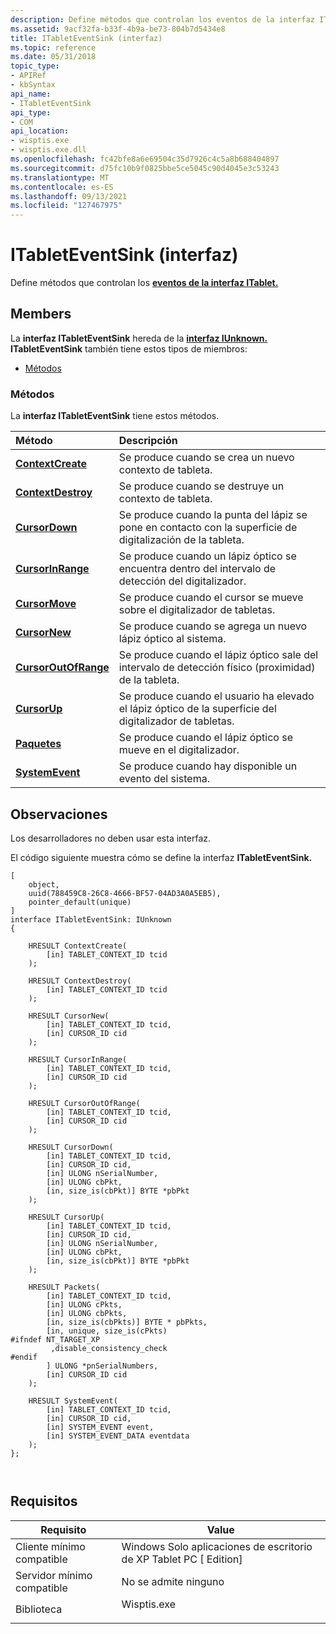 ```yaml
---
description: Define métodos que controlan los eventos de la interfaz ITablet.
ms.assetid: 9acf32fa-b33f-4b9a-be73-804b7d5434e8
title: ITabletEventSink (interfaz)
ms.topic: reference
ms.date: 05/31/2018
topic_type:
- APIRef
- kbSyntax
api_name:
- ITabletEventSink
api_type:
- COM
api_location:
- wisptis.exe
- wisptis.exe.dll
ms.openlocfilehash: fc42bfe8a6e69504c35d7926c4c5a8b688404897
ms.sourcegitcommit: d75fc10b9f0825bbe5ce5045c90d4045e3c53243
ms.translationtype: MT
ms.contentlocale: es-ES
ms.lasthandoff: 09/13/2021
ms.locfileid: "127467975"
---
```

# <a name="itableteventsink-interface"></a>ITabletEventSink (interfaz)

Define métodos que controlan los [**eventos de la interfaz ITablet.**](itablet.md)

## <a name="members"></a>Members

La **interfaz ITabletEventSink** hereda de la [**interfaz IUnknown.**](/windows/desktop/api/unknwn/nn-unknwn-iunknown) **ITabletEventSink** también tiene estos tipos de miembros:

-   [Métodos](#methods)

### <a name="methods"></a>Métodos

La **interfaz ITabletEventSink** tiene estos métodos.



| Método                                                        | Descripción                                                                                      |
|:--------------------------------------------------------------|:-------------------------------------------------------------------------------------------------|
| [**ContextCreate**](itableteventsink-contextcreate.md)       | Se produce cuando se crea un nuevo contexto de tableta.<br/>                                          |
| [**ContextDestroy**](itableteventsink-contextdestroy.md)     | Se produce cuando se destruye un contexto de tableta.<br/>                                      |
| [**CursorDown**](itableteventsink-cursordown.md)             | Se produce cuando la punta del lápiz se pone en contacto con la superficie de digitalización de la tableta.<br/>                    |
| [**CursorInRange**](itableteventsink-cursorinrange.md)       | Se produce cuando un lápiz óptico se encuentra dentro del intervalo de detección del digitalizador.<br/>                 |
| [**CursorMove**](itableteventsink-cursormove.md)             | Se produce cuando el cursor se mueve sobre el digitalizador de tabletas.<br/>                               |
| [**CursorNew**](itableteventsink-cursornew.md)               | Se produce cuando se agrega un nuevo lápiz óptico al sistema.<br/>                                      |
| [**CursorOutOfRange**](itableteventsink-cursoroutofrange.md) | Se produce cuando el lápiz óptico sale del intervalo de detección físico (proximidad) de la tableta.<br/> |
| [**CursorUp**](itableteventsink-cursorup.md)                 | Se produce cuando el usuario ha elevado el lápiz óptico de la superficie del digitalizador de tabletas.<br/>         |
| [**Paquetes**](itableteventsink-packets.md)                   | Se produce cuando el lápiz óptico se mueve en el digitalizador.<br/>                                    |
| [**SystemEvent**](itableteventsink-systemevent.md)           | Se produce cuando hay disponible un evento del sistema.<br/>                                              |



 

## <a name="remarks"></a>Observaciones

Los desarrolladores no deben usar esta interfaz.

El código siguiente muestra cómo se define la interfaz **ITabletEventSink.**

``` syntax
[
    object,
    uuid(788459C8-26C8-4666-BF57-04AD3A0A5EB5),
    pointer_default(unique)
]
interface ITabletEventSink: IUnknown
{

    HRESULT ContextCreate(
        [in] TABLET_CONTEXT_ID tcid
    );

    HRESULT ContextDestroy(
        [in] TABLET_CONTEXT_ID tcid
    );

    HRESULT CursorNew(
        [in] TABLET_CONTEXT_ID tcid,
        [in] CURSOR_ID cid
    );

    HRESULT CursorInRange(
        [in] TABLET_CONTEXT_ID tcid,
        [in] CURSOR_ID cid
    );

    HRESULT CursorOutOfRange(
        [in] TABLET_CONTEXT_ID tcid,
        [in] CURSOR_ID cid
    );

    HRESULT CursorDown(
        [in] TABLET_CONTEXT_ID tcid,
        [in] CURSOR_ID cid,
        [in] ULONG nSerialNumber,
        [in] ULONG cbPkt,
        [in, size_is(cbPkt)] BYTE *pbPkt
    );

    HRESULT CursorUp(
        [in] TABLET_CONTEXT_ID tcid,
        [in] CURSOR_ID cid,
        [in] ULONG nSerialNumber,
        [in] ULONG cbPkt,
        [in, size_is(cbPkt)] BYTE *pbPkt
    );

    HRESULT Packets(
        [in] TABLET_CONTEXT_ID tcid,
        [in] ULONG cPkts,
        [in] ULONG cbPkts,
        [in, size_is(cbPkts)] BYTE * pbPkts,
        [in, unique, size_is(cPkts)
#ifndef NT_TARGET_XP
         ,disable_consistency_check
#endif
        ] ULONG *pnSerialNumbers,
        [in] CURSOR_ID cid
    );

    HRESULT SystemEvent(
        [in] TABLET_CONTEXT_ID tcid,
        [in] CURSOR_ID cid,
        [in] SYSTEM_EVENT event,
        [in] SYSTEM_EVENT_DATA eventdata
    );
};

     
```

## <a name="requirements"></a>Requisitos



| Requisito | Value |
|-------------------------------------|----------------------------------------------------------------------------------------|
| Cliente mínimo compatible<br/> | Windows Solo aplicaciones de escritorio de XP Tablet PC \[ Edition\]<br/>                          |
| Servidor mínimo compatible<br/> | No se admite ninguno<br/>                                                              |
| Biblioteca<br/>                  | <dl> <dt>Wisptis.exe</dt> </dl> |



 

